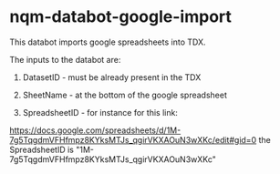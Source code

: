 # nqm-databot-google-import
This databot imports google spreadsheets into TDX.

The inputs to the databot are:

1) DatasetID - must be already present in the TDX

2) SheetName - at the bottom of the google spreadsheet

3) SpreadsheetID - for instance for this link:

https://docs.google.com/spreadsheets/d/1M-7g5TqgdmVFHfmpz8KYksMTJs_qgirVKXAOuN3wXKc/edit#gid=0
the SpreadsheetID is "1M-7g5TqgdmVFHfmpz8KYksMTJs_qgirVKXAOuN3wXKc"
 
